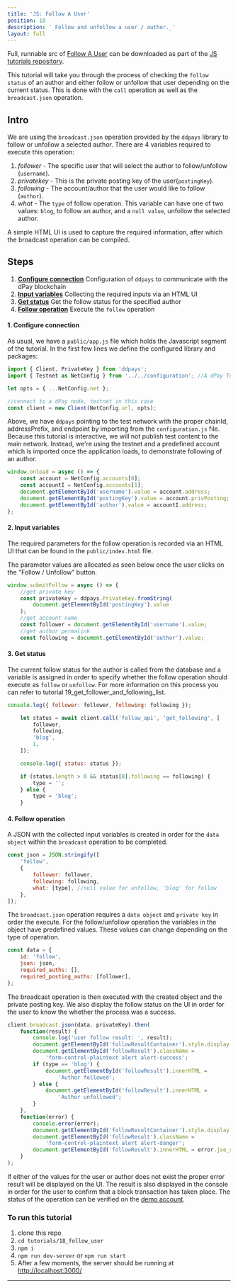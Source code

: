 ```yaml
---
title: 'JS: Follow A User'
position: 18
description: '_Follow and unfollow a user / author._'
layout: full
---              
```

<span class="fa-pull-left top-of-tutorial-repo-link"><span class="first-word">Full</span>, runnable src of [Follow A User](https://github.com/dpays/developer-docs-tutorials-js/tree/master/tutorials/18_follow_a_user) can be downloaded as part of the [JS tutorials repository](https://github.com/dpays/developer-docs-tutorials-js).</span>
<br>



This tutorial will take you through the process of checking the `follow status` of an author and either follow or unfollow that user depending on the current status. This is done with the `call` operation as well as the `broadcast.json` operation.

## Intro

We are using the `broadcast.json` operation provided by the `ddpays` library to follow or unfollow a selected author. There are 4 variables required to execute this operation:

1.  _follower_ - The specific user that will select the author to follow/unfollow (`username`).
1.  _privatekey_ - This is the private posting key of the user(`postingKey`).
1.  _following_ - The account/author that the user would like to follow (`author`).
1.  _what_ - The `type` of follow operation. This variable can have one of two values: `blog`, to follow an author, and a `null value`, unfollow the selected author.

A simple HTML UI is used to capture the required information, after which the broadcast operation can be compiled.

## Steps

1.  [**Configure connection**](#connection) Configuration of `ddpays` to communicate with the dPay blockchain
1.  [**Input variables**](#input) Collecting the required inputs via an HTML UI
1.  [**Get status**](#status) Get the follow status for the specified author
1.  [**Follow operation**](#follow) Execute the `follow` operation

#### 1. Configure connection<a name="connection"></a>

As usual, we have a `public/app.js` file which holds the Javascript segment of the tutorial. In the first few lines we define the configured library and packages:

```javascript
import { Client, PrivateKey } from 'ddpays';
import { Testnet as NetConfig } from '../../configuration'; //A dPay Testnet. Replace 'Testnet' with 'Mainnet' to connect to the main dPay blockchain.

let opts = { ...NetConfig.net };

//connect to a dPay node, testnet in this case
const client = new Client(NetConfig.url, opts);
```

Above, we have `ddpays` pointing to the test network with the proper chainId, addressPrefix, and endpoint by importing from the `configuration.js` file. Because this tutorial is interactive, we will not publish test content to the main network. Instead, we're using the testnet and a predefined account which is imported once the application loads, to demonstrate following of an author.

```javascript
window.onload = async () => {
    const account = NetConfig.accounts[0];
    const accountI = NetConfig.accounts[1];
    document.getElementById('username').value = account.address;
    document.getElementById('postingKey').value = account.privPosting;
    document.getElementById('author').value = accountI.address;
};
```

#### 2. Input variables<a name="input"></a>

The required parameters for the follow operation is recorded via an HTML UI that can be found in the `public/index.html` file.

The parameter values are allocated as seen below once the user clicks on the "Follow / Unfollow" button.

```javascript
window.submitFollow = async () => {
    //get private key
    const privateKey = ddpays.PrivateKey.fromString(
        document.getElementById('postingKey').value
    );
    //get account name
    const follower = document.getElementById('username').value;
    //get author permalink
    const following = document.getElementById('author').value;
```

#### 3. Get status<a name="status"></a>

The current follow status for the author is called from the database and a variable is assigned in order to specify whether the follow operation should execute as `follow` or `unfollow`. For more information on this process you can refer to tutorial 19_get_follower_and_following_list.

```javascript
console.log({ follower: follower, following: following });

    let status = await client.call('follow_api', 'get_following', [
        follower,
        following,
        'blog',
        1,
    ]);

    console.log({ status: status });

    if (status.length > 0 && status[0].following == following) {
        type = '';
    } else {
        type = 'blog';
    }
```

#### 4. Follow operation<a name="follow"></a>

A JSON with the collected input variables is created in order for the `data object` within the `broadcast` operation to be completed.

```javascript
const json = JSON.stringify([
    'follow',
    {
        follower: follower,
        following: following,
        what: [type], //null value for unfollow, 'blog' for follow
    },
]);
```

The `broadcast.json` operation requires a `data object` and `private key` in order the execute. For the follow/unfollow operation the variables in the object have predefined values. These values can change depending on the type of operation.

```javascript
const data = {
    id: 'follow',
    json: json,
    required_auths: [],
    required_posting_auths: [follower],
};
```

The broadcast operation is then executed with the created object and the private posting key. We also display the follow status on the UI in order for the user to know the whether the process was a success.

```javascript
client.broadcast.json(data, privateKey).then(
    function(result) {
        console.log('user follow result: ', result);
        document.getElementById('followResultContainer').style.display = 'flex';
        document.getElementById('followResult').className =
            'form-control-plaintext alert alert-success';
        if (type == 'blog') {
            document.getElementById('followResult').innerHTML =
                'Author followed';
        } else {
            document.getElementById('followResult').innerHTML =
                'Author unfollowed';
        }
    },
    function(error) {
        console.error(error);
        document.getElementById('followResultContainer').style.display = 'flex';
        document.getElementById('followResult').className =
            'form-control-plaintext alert alert-danger';
        document.getElementById('followResult').innerHTML = error.jse_shortmsg;
    }
);
```

If either of the values for the user or author does not exist the proper error result will be displayed on the UI. The result is also displayed in the console in order for the user to confirm that a block transaction has taken place. The status of the operation can be verified on the [demo account](http://condenser.dpays.io/@cdemo/followed).

### To run this tutorial

1.  clone this repo
1.  `cd tutorials/18_follow_user`
1.  `npm i`
1.  `npm run dev-server` or `npm run start`
1.  After a few moments, the server should be running at [http://localhost:3000/](http://localhost:3000/)

---

